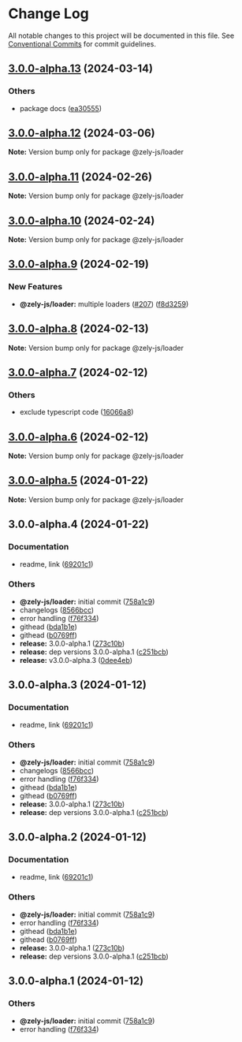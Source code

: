 # Change Log

All notable changes to this project will be documented in this file.
See [Conventional Commits](https://conventionalcommits.org) for commit guidelines.

## [3.0.0-alpha.13](https://github.com/zely-js/zely/compare/v3.0.0-alpha.12...v3.0.0-alpha.13) (2024-03-14)


### Others

* package docs ([ea30555](https://github.com/zely-js/zely/commit/ea305557f55c4dd74ebfa719688a61c9cb2109a1))




## [3.0.0-alpha.12](https://github.com/zely-js/zely/compare/v3.0.0-alpha.11...v3.0.0-alpha.12) (2024-03-06)

**Note:** Version bump only for package @zely-js/loader





## [3.0.0-alpha.11](https://github.com/zely-js/zely/compare/v3.0.0-alpha.10...v3.0.0-alpha.11) (2024-02-26)

**Note:** Version bump only for package @zely-js/loader





## [3.0.0-alpha.10](https://github.com/zely-js/zely/compare/v3.0.0-alpha.9...v3.0.0-alpha.10) (2024-02-24)

**Note:** Version bump only for package @zely-js/loader





## [3.0.0-alpha.9](https://github.com/zely-js/zely/compare/v3.0.0-alpha.8...v3.0.0-alpha.9) (2024-02-19)


### New Features

* **@zely-js/loader:** multiple loaders ([#207](https://github.com/zely-js/zely/issues/207)) ([f8d3259](https://github.com/zely-js/zely/commit/f8d3259bcea6d0c8207343a8c1847393d65cf854))



## [3.0.0-alpha.8](https://github.com/zely-js/zely/compare/v3.0.0-alpha.7...v3.0.0-alpha.8) (2024-02-13)

**Note:** Version bump only for package @zely-js/loader





## [3.0.0-alpha.7](https://github.com/zely-js/zely/compare/v3.0.0-alpha.6...v3.0.0-alpha.7) (2024-02-12)


### Others

* exclude typescript code ([16066a8](https://github.com/zely-js/zely/commit/16066a818532a7f6882fe18d78cf6ae552c0b20b))



## [3.0.0-alpha.6](https://github.com/zely-js/zely/compare/v3.0.0-alpha.5...v3.0.0-alpha.6) (2024-02-12)

**Note:** Version bump only for package @zely-js/loader





## [3.0.0-alpha.5](https://github.com/zely-js/zely/compare/v3.0.0-alpha.4...v3.0.0-alpha.5) (2024-01-22)

**Note:** Version bump only for package @zely-js/loader





## 3.0.0-alpha.4 (2024-01-22)


### Documentation

* readme, link ([69201c1](https://github.com/zely-js/zely/commit/69201c1ad67fb0d57dc1e58ccaa7fa56f75d889a))


### Others

* **@zely-js/loader:** initial commit ([758a1c9](https://github.com/zely-js/zely/commit/758a1c94e73d5244c90c7accc9032e6ceec75362))
* changelogs ([8566bcc](https://github.com/zely-js/zely/commit/8566bccb98316070b7681605f2b7038e889be0fe))
* error handling ([f76f334](https://github.com/zely-js/zely/commit/f76f3341bf96f63ce46a849dc78ebb47a8a0befd))
* githead ([bda1b1e](https://github.com/zely-js/zely/commit/bda1b1e1f9af347a763216e7d7ced5cf6e7315e8))
* githead ([b0769ff](https://github.com/zely-js/zely/commit/b0769ffaf7d5d37dc2be3fcd86ddafab7a349cd6))
* **release:** 3.0.0-alpha.1 ([273c10b](https://github.com/zely-js/zely/commit/273c10bbbf98dd23ed5a15bb177f9e45e3621888))
* **release:** dep versions 3.0.0-alpha.1 ([c251bcb](https://github.com/zely-js/zely/commit/c251bcb5681b8479562ae3598f0e4329a5b4c88c))
* **release:** v3.0.0-alpha.3 ([0dee4eb](https://github.com/zely-js/zely/commit/0dee4ebaf38aac55cf544a6c4e4b197b93d9acaa))



## 3.0.0-alpha.3 (2024-01-12)


### Documentation

* readme, link ([69201c1](https://github.com/zely-js/zely/commit/69201c1ad67fb0d57dc1e58ccaa7fa56f75d889a))


### Others

* **@zely-js/loader:** initial commit ([758a1c9](https://github.com/zely-js/zely/commit/758a1c94e73d5244c90c7accc9032e6ceec75362))
* changelogs ([8566bcc](https://github.com/zely-js/zely/commit/8566bccb98316070b7681605f2b7038e889be0fe))
* error handling ([f76f334](https://github.com/zely-js/zely/commit/f76f3341bf96f63ce46a849dc78ebb47a8a0befd))
* githead ([bda1b1e](https://github.com/zely-js/zely/commit/bda1b1e1f9af347a763216e7d7ced5cf6e7315e8))
* githead ([b0769ff](https://github.com/zely-js/zely/commit/b0769ffaf7d5d37dc2be3fcd86ddafab7a349cd6))
* **release:** 3.0.0-alpha.1 ([273c10b](https://github.com/zely-js/zely/commit/273c10bbbf98dd23ed5a15bb177f9e45e3621888))
* **release:** dep versions 3.0.0-alpha.1 ([c251bcb](https://github.com/zely-js/zely/commit/c251bcb5681b8479562ae3598f0e4329a5b4c88c))



## 3.0.0-alpha.2 (2024-01-12)


### Documentation

* readme, link ([69201c1](https://github.com/zely-js/zely/commit/69201c1ad67fb0d57dc1e58ccaa7fa56f75d889a))


### Others

* **@zely-js/loader:** initial commit ([758a1c9](https://github.com/zely-js/zely/commit/758a1c94e73d5244c90c7accc9032e6ceec75362))
* error handling ([f76f334](https://github.com/zely-js/zely/commit/f76f3341bf96f63ce46a849dc78ebb47a8a0befd))
* githead ([bda1b1e](https://github.com/zely-js/zely/commit/bda1b1e1f9af347a763216e7d7ced5cf6e7315e8))
* githead ([b0769ff](https://github.com/zely-js/zely/commit/b0769ffaf7d5d37dc2be3fcd86ddafab7a349cd6))
* **release:** 3.0.0-alpha.1 ([273c10b](https://github.com/zely-js/zely/commit/273c10bbbf98dd23ed5a15bb177f9e45e3621888))
* **release:** dep versions 3.0.0-alpha.1 ([c251bcb](https://github.com/zely-js/zely/commit/c251bcb5681b8479562ae3598f0e4329a5b4c88c))



## 3.0.0-alpha.1 (2024-01-12)


### Others

* **@zely-js/loader:** initial commit ([758a1c9](https://github.com/zely-js/zely/commit/758a1c94e73d5244c90c7accc9032e6ceec75362))
* error handling ([f76f334](https://github.com/zely-js/zely/commit/f76f3341bf96f63ce46a849dc78ebb47a8a0befd))
